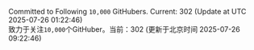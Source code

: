 Committed to Following `10,000` GitHubers. Current: <!-- FOLLOWING_COUNT -->302<!-- FOLLOWING_COUNT --> (Update at UTC <!-- LAST_UPDATED -->2025-07-26 01:22:46<!-- LAST_UPDATED -->)<br>
致力于关注`10,000`个GitHuber。当前：<!-- FOLLOWING_COUNT -->302<!-- FOLLOWING_COUNT --> (更新于北京时间 <!-- LAST_UPDATED_CST -->2025-07-26 09:22:46<!-- LAST_UPDATED_CST -->)
